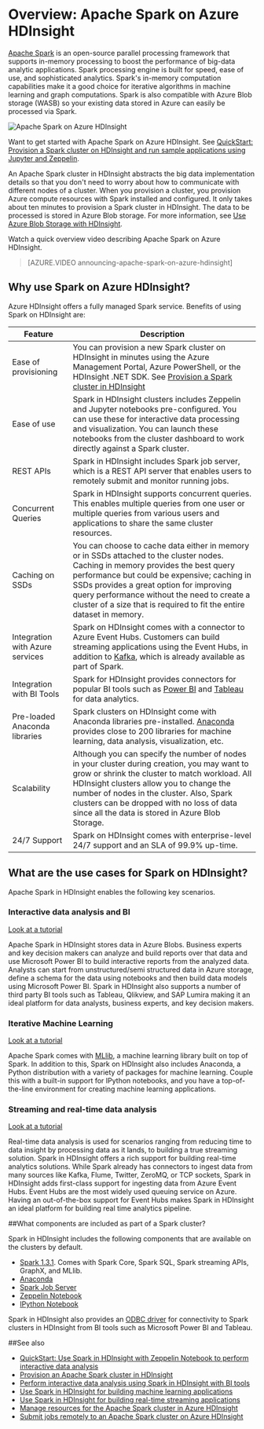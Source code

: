 <properties 
	pageTitle="An overview of Apache Spark in HDInsight | Azure" 
	description="An introduction to Apache Spark in HDInsight and scenarios in which to use Spark on HDInsight in your applications." 
	services="hdinsight" 
	documentationCenter="" 
	authors="nitinme" 
	manager="paulettm" 
	editor="cgronlun"/>

<tags 
	ms.service="hdinsight" 
	ms.workload="big-data" 
	ms.tgt_pltfrm="na" 
	ms.devlang="na" 
	ms.topic="article" 
	ms.date="07/10/2015" 
	ms.author="nitinme"/>

# Overview: Apache Spark on Azure HDInsight 
 
<a href="http://spark.apache.org/" target="_blank">Apache Spark</a> is an open-source parallel processing framework that supports in-memory processing to boost the performance of big-data analytic applications. Spark processing engine is built for speed, ease of use, and sophisticated analytics. Spark's in-memory computation capabilities make it a good choice for iterative algorithms in machine learning and graph computations. Spark is also compatible with Azure Blob storage (WASB) so your existing data stored in Azure can easily be processed via Spark.

![Apache Spark on Azure HDInsight](./media/hdinsight-apache-spark-overview/SparkArchitecture.png  "Apache Spark on Azure HDInsight")


Want to get started with Apache Spark on Azure HDInsight. See [QuickStart: Provision a Spark cluster on HDInsight and run sample applications using Jupyter and Zeppelin](hdinsight-apache-spark-zeppelin-notebook-jupyter-spark-sql.md).

An Apache Spark cluster in HDInsight abstracts the big data implementation details so that you don't need to worry about how to communicate with different nodes of a cluster. When you provision a cluster, you provision Azure compute resources with Spark installed and configured. It only takes about ten minutes to provision a Spark cluster in HDInsight. The data to be processed is stored in Azure Blob storage. For more information, see [Use Azure Blob Storage with HDInsight][hdinsight-storage].

Watch a quick overview video describing Apache Spark on Azure HDInsight.

> [AZURE.VIDEO announcing-apache-spark-on-azure-hdinsight]

## Why use Spark on Azure HDInsight? 

Azure HDInsight offers a fully managed Spark service. Benefits of using Spark on HDInsight are:

| Feature                             | Description       |
|-------------------------------------|-------------------|
| Ease of provisioning            | You can provision a new Spark cluster on HDInsight in minutes using the Azure Management Portal, Azure PowerShell, or the HDInsight .NET SDK. See [Provision a Spark cluster in HDInsight](hdinsight-apache-spark-provision-clusters.md) |
| Ease of use                     | Spark in HDInsight clusters includes Zeppelin and Jupyter notebooks pre-configured. You can use these for interactive data processing and visualization. You can launch these notebooks from the cluster dashboard to work directly against a Spark cluster.|
| REST APIs                       | Spark in HDInsight includes Spark job server, which is a REST API server that enables users to remotely submit and monitor running jobs. |
| Concurrent Queries              | Spark in HDInsight supports concurrent queries. This enables multiple queries from one user or multiple queries from various users and applications to share the same cluster resources. |
| Caching on SSDs                 | You can choose to cache data either in memory or in SSDs attached to the cluster nodes. Caching in memory provides the best query performance but could be expensive; caching in SSDs provides a great option for improving query performance without the need to create a cluster of a size that is required to fit the entire dataset in memory.|
| Integration with Azure services | Spark on HDInsight comes with a connector to Azure Event Hubs. Customers can build streaming applications using the Event Hubs, in addition to [Kafka](http://kafka.apache.org/), which is already available as part of Spark. |
| Integration with BI Tools       | Spark for HDInsight provides connectors for popular BI tools such as [Power BI](http://www.powerbi.com/) and [Tableau](http://www.tableau.com/products/desktop) for data analytics.|
| Pre-loaded Anaconda libraries        | Spark clusters on HDInsight come with Anaconda libraries pre-installed. [Anaconda](http://docs.continuum.io/anaconda/) provides close to 200 libraries for machine learning, data analysis, visualization, etc.|
| Scalability                     | Although you can specify the number of nodes in your cluster during creation, you may want to grow or shrink the cluster to match workload. All HDInsight clusters allow you to change the number of nodes in the cluster. Also, Spark clusters can be dropped with no loss of data since all the data is stored in Azure Blob Storage. |
| 24/7 Support					  | Spark on HDInsight comes with  enterprise-level 24/7 support and an SLA of 99.9% up-time.|



## What are the use cases for Spark on HDInsight?

Apache Spark in HDInsight enables the following key scenarios.

### Interactive data analysis and BI

[Look at a tutorial](hdinsight-apache-spark-use-bi-tools.md)

Apache Spark in HDInsight stores data in Azure Blobs. Business experts and key decision makers can analyze and build reports over that data and use Microsoft Power BI to build interactive reports from the analyzed data. Analysts can start from unstructured/semi structured data in Azure storage, define a schema for the data using notebooks and then build data models using Microsoft Power BI. Spark in HDInsight also supports a number of third party BI tools such as Tableau, Qlikview, and SAP Lumira making it an ideal platform for data analysts, business experts, and key decision makers.

### Iterative Machine Learning

[Look at a tutorial](hdinsight-apache-spark-ipython-notebook-machine-learning.md)

Apache Spark comes with [MLlib](http://spark.apache.org/mllib/), a machine learning library built on top of Spark. In addition to this, Spark on HDInsight also includes Anaconda, a Python distribution with a variety of packages for machine learning. Couple this with a built-in support for IPython notebooks, and you have a top-of-the-line environment for creating machine learning applications.  

### Streaming and real-time data analysis

[Look at a tutorial](hdinsight-apache-spark-csharp-apache-zeppelin-eventhub-streaming.md)

Real-time data analysis is used for scenarios ranging from reducing time to data insight by processing data as it lands, to building a true streaming solution. Spark in HDInsight offers a rich support for building real-time analytics solutions. While Spark already has connectors to ingest data from many sources like Kafka, Flume, Twitter, ZeroMQ, or TCP sockets, Spark in HDInsight adds first-class support for ingesting data from Azure Event Hubs. Event Hubs are the most widely used queuing service on Azure. Having an out-of-the-box support for Event Hubs makes Spark in HDInsight an ideal platform for building real time analytics pipeline.

##<a name="next-steps"></a>What components are included as part of a Spark cluster?

Spark in HDInsight includes the following components that are available on the clusters by default.

- [Spark 1.3.1](https://spark.apache.org/docs/1.3.1/). Comes with Spark Core, Spark SQL, Spark streaming APIs, GraphX, and MLlib.
- [Anaconda](http://docs.continuum.io/anaconda/)
- [Spark Job Server](https://github.com/spark-jobserver/spark-jobserver)
- [Zeppelin Notebook](https://zeppelin.incubator.apache.org)
- [IPython Notebook](https://jupyter.org)

Spark in HDInsight also provides an [ODBC driver](http://go.microsoft.com/fwlink/?LinkId=616229) for connectivity to Spark clusters in HDInsight from BI tools such as Microsoft Power BI and Tableau.

##<a name="see-also"></a>See also

* [QuickStart: Use Spark in HDInsight with Zeppelin Notebook to perform interactive data analysis](hdinsight-apache-spark-zeppelin-notebook-jupyter-spark-sql.md)
* [Provision an Apache Spark cluster in HDInsight](hdinsight-apache-spark-provision-clusters.md)
* [Perform interactive data analysis using Spark in HDInsight with BI tools](hdinsight-apache-spark-use-bi-tools.md)
* [Use Spark in HDInsight for building machine learning applications](hdinsight-apache-spark-ipython-notebook-machine-learning.md)
* [Use Spark in HDInsight for building real-time streaming applications](hdinsight-apache-spark-csharp-apache-zeppelin-eventhub-streaming.md)
* [Manage resources for the Apache Spark cluster in Azure HDInsight](hdinsight-apache-spark-resource-manager.md)
* [Submit jobs remotely to an Apache Spark cluster on Azure HDInsight](hdinsight-apache-spark-job-server.md)


[hdinsight-storage]: ../hdinsight-use-blob-storage/